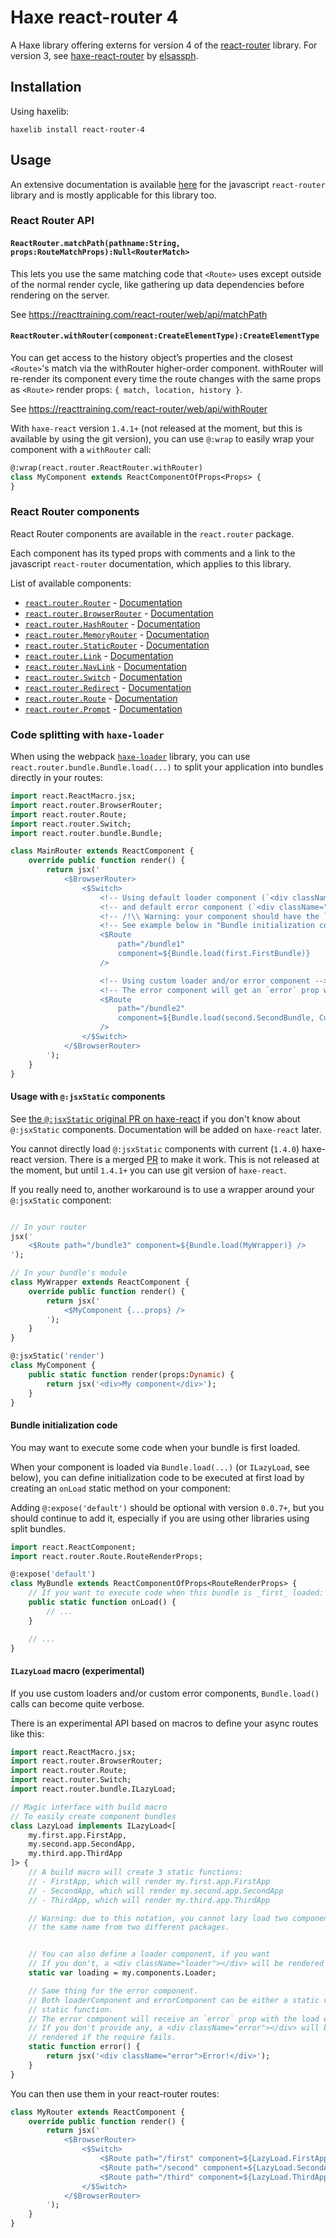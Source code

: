 # Haxe react-router 4

A Haxe library offering externs for version 4 of the [react-router](https://github.com/ReactTraining/react-router) library.
For version 3, see [haxe-react-router](https://github.com/elsassph/haxe-react-router) by [elsassph](https://github.com/elsassph).

## Installation

Using haxelib:
```
haxelib install react-router-4
```

## Usage

An extensive documentation is available [here](https://reacttraining.com/react-router/web/)
for the javascript `react-router` library and is mostly applicable for this library too.

### React Router API

#### `ReactRouter.matchPath(pathname:String, props:RouteMatchProps):Null<RouterMatch>`

This lets you use the same matching code that `<Route>` uses except outside of
the normal render cycle, like gathering up data dependencies before rendering
on the server.

See https://reacttraining.com/react-router/web/api/matchPath

#### `ReactRouter.withRouter(component:CreateElementType):CreateElementType`

You can get access to the history object’s properties and the closest
`<Route>`'s match via the withRouter higher-order component. withRouter will
re-render its component every time the route changes with the same props as
`<Route>` render props: `{ match, location, history }`.

See https://reacttraining.com/react-router/web/api/withRouter

With `haxe-react` version `1.4.1+` (not released at the moment, but this is available by using the git version),
you can use `@:wrap` to easily wrap your component with a `withRouter` call:

```haxe
@:wrap(react.router.ReactRouter.withRouter)
class MyComponent extends ReactComponentOfProps<Props> {
}
```

### React Router components

React Router components are available in the `react.router` package.

Each component has its typed props with comments and a link to the javascript `react-router` documentation,
which applies to this library.

List of available components:

 * [`react.router.Router`](src/react/router/Router.hx) - [Documentation](https://reacttraining.com/react-router/web/api/Router)
 * [`react.router.BrowserRouter`](src/react/router/BrowserRouter.hx) - [Documentation](https://reacttraining.com/react-router/web/api/BrowserRouter)
 * [`react.router.HashRouter`](src/react/router/HashRouter.hx) - [Documentation](https://reacttraining.com/react-router/web/api/HashRouter)
 * [`react.router.MemoryRouter`](src/react/router/MemoryRouter.hx) - [Documentation](https://reacttraining.com/react-router/web/api/MemoryRouter)
 * [`react.router.StaticRouter`](src/react/router/StaticRouter.hx) - [Documentation](https://reacttraining.com/react-router/web/api/StaticRouter)
 * [`react.router.Link`](src/react/router/Link.hx) - [Documentation](https://reacttraining.com/react-router/web/api/Link)
 * [`react.router.NavLink`](src/react/router/NavLink.hx) - [Documentation](https://reacttraining.com/react-router/web/api/NavLink)
 * [`react.router.Switch`](src/react/router/Switch.hx) - [Documentation](https://reacttraining.com/react-router/web/api/Switch)
 * [`react.router.Redirect`](src/react/router/Redirect.hx) - [Documentation](https://reacttraining.com/react-router/web/api/Redirect)
 * [`react.router.Route`](src/react/router/Route.hx) - [Documentation](https://reacttraining.com/react-router/web/api/Route)
 * [`react.router.Prompt`](src/react/router/Prompt.hx) - [Documentation](https://reacttraining.com/react-router/web/api/Prompt)

### Code splitting with `haxe-loader`

When using the webpack [`haxe-loader`](https://github.com/jasononeil/webpack-haxe-loader) library,
you can use `react.router.bundle.Bundle.load(...)` to split your application into bundles directly in your routes:

```haxe
import react.ReactMacro.jsx;
import react.router.BrowserRouter;
import react.router.Route;
import react.router.Switch;
import react.router.bundle.Bundle;

class MainRouter extends ReactComponent {
    override public function render() {
        return jsx('
            <$BrowserRouter>
                <$Switch>
                    <!-- Using default loader component (`<div className="loader" />`) -->
                    <!-- and default error component (`<div className="error" />`) -->
                    <!-- /!\\ Warning: your component should have the `@:expose("default")` meta -->
                    <!-- See example below in "Bundle initialization code" -->
                    <$Route
                        path="/bundle1"
                        component=${Bundle.load(first.FirstBundle)}
                    />

                    <!-- Using custom loader and/or error component -->
                    <!-- The error component will get an `error` prop with the load error as `Dynamic` -->
                    <$Route
                        path="/bundle2"
                        component=${Bundle.load(second.SecondBundle, CustomLoader, CustomError)}
                    />
                </$Switch>
            </$BrowserRouter>
        ');
    }
}
```

#### Usage with `@:jsxStatic` components

See [the `@:jsxStatic` original PR on haxe-react](https://github.com/massiveinteractive/haxe-react/pull/81) if you don't know about `@:jsxStatic` components.  Documentation will be added on `haxe-react` later.

You cannot directly load `@:jsxStatic` components with current (`1.4.0`) haxe-react version.
There is a merged [PR](https://github.com/massiveinteractive/haxe-react/pull/107) to make it work.
This is not released at the moment, but until `1.4.1+` you can use git version of `haxe-react`.

If you really need to, another workaround is to use a wrapper around your `@:jsxStatic` component:

```haxe

// In your router
jsx('
    <$Route path="/bundle3" component=${Bundle.load(MyWrapper)} />
');

// In your bundle's module
class MyWrapper extends ReactComponent {
    override public function render() {
        return jsx('
            <$MyComponent {...props} />
        ');
    }
}

@:jsxStatic('render')
class MyComponent {
    public static function render(props:Dynamic) {
        return jsx('<div>My component</div>');
    }
}
```

#### Bundle initialization code

You may want to execute some code when your bundle is first loaded.

When your component is loaded via `Bundle.load(...)` (or `ILazyLoad`, see below), you can define
initialization code to be executed at first load by creating an `onLoad` static method on your component:

Adding `@:expose('default')` should be optional with version `0.0.7+`, but you
should continue to add it, especially if you are using other libraries using
split bundles.

```haxe
import react.ReactComponent;
import react.router.Route.RouteRenderProps;

@:expose('default')
class MyBundle extends ReactComponentOfProps<RouteRenderProps> {
    // If you want to execute code when this bundle is _first_ loaded:
    public static function onLoad() {
        // ...
    }

    // ...
}
```

#### `ILazyLoad` macro (experimental)

If you use custom loaders and/or custom error components, `Bundle.load()` calls can become quite verbose.

There is an experimental API based on macros to define your async routes like this:

```haxe
import react.ReactMacro.jsx;
import react.router.BrowserRouter;
import react.router.Route;
import react.router.Switch;
import react.router.bundle.ILazyLoad;

// Magic interface with build macro
// To easily create component bundles
class LazyLoad implements ILazyLoad<[
    my.first.app.FirstApp,
    my.second.app.SecondApp,
    my.third.app.ThirdApp
]> {
    // A build macro will create 3 static functions:
    // - FirstApp, which will render my.first.app.FirstApp
    // - SecondApp, which will render my.second.app.SecondApp
    // - ThirdApp, which will render my.third.app.ThirdApp

    // Warning: due to this notation, you cannot lazy load two components with
    // the same name from two different packages.


    // You can also define a loader component, if you want
    // If you don't, a <div className="loader"></div> will be rendered instead.
    static var loading = my.components.Loader;

    // Same thing for the error component.
    // Both loaderComponent and errorComponent can be either a static var or a
    // static function.
    // The error component will receive an `error` prop with the load error.
    // If you don't provide any, a <div className="error"></div> will be
    // rendered if the require fails.
    static function error() {
        return jsx('<div className="error">Error!</div>');
    }
}
```

You can then use them in your react-router routes:

```haxe
class MyRouter extends ReactComponent {
    override public function render() {
        return jsx('
            <$BrowserRouter>
                <$Switch>
                    <$Route path="/first" component=${LazyLoad.FirstApp} />
                    <$Route path="/second" component=${LazyLoad.SecondApp} />
                    <$Route path="/third" component=${LazyLoad.ThirdApp} />
                </$Switch>
            </$BrowserRouter>
        ');
    }
}
```

